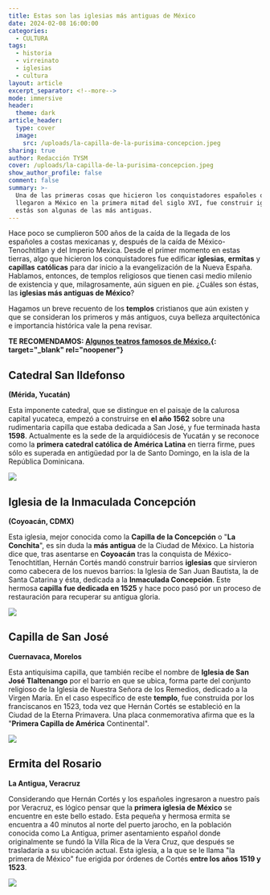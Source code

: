 ```yaml
---
title: Estas son las iglesias más antiguas de México
date: 2024-02-08 16:00:00
categories:
  - CULTURA
tags:
  - historia
  - virreinato
  - iglesias
  - cultura
layout: article
excerpt_separator: <!--more-->
mode: immersive
header:
  theme: dark
article_header:
  type: cover
  image:
    src: /uploads/la-capilla-de-la-purisima-concepcion.jpeg
sharing: true
author: Redacción TYSM
cover: /uploads/la-capilla-de-la-purisima-concepcion.jpeg
show_author_profile: false
comment: false
summary: >-
  Una de las primeras cosas que hicieron los conquistadores españoles que
  llegaron a México en la primera mitad del siglo XVI, fue construir iglesias:
  estás son algunas de las más antiguas.
---
```

Hace poco se cumplieron 500 años de la caída de la llegada de los españoles a costas mexicanas y, después de la caída de México-Tenochtitlan y del Imperio Mexica. Desde el primer momento en estas tierras, algo que hicieron los conquistadores fue edificar **iglesias**, **ermitas** y **capillas** **católicas** para dar inicio a la evangelización de la Nueva España. Hablamos, entonces, de templos religiosos que tienen casi medio milenio de existencia y que, milagrosamente, aún siguen en pie. ¿Cuáles son éstas, las **iglesias más antiguas de México**?

Hagamos un breve recuento de los **templos** cristianos que aún existen y que se consideran los primeros y más antiguos, cuya belleza arquitectónica e importancia histórica vale la pena revisar.

**TE RECOMENDAMOS: [Algunos teatros famosos de México.](https://blog.tonoysumariachi.com/cultura/2022/09/06/algunos-teatros-famosos-de-mexico.html){: target="_blank" rel="noopener"}**

## Catedral San Ildefonso

**(Mérida, Yucatán)**

Esta imponente catedral, que se distingue en el paisaje de la calurosa capital yucateca, empezó a construirse en **el año 1562**&nbsp;sobre una rudimentaria capilla que estaba dedicada a San José, y fue terminada hasta **1598**. Actualmente es la sede de la arquidiócesis de Yucatán y se reconoce como la **primera catedral católica de América Latina** en tierra firme, pues sólo es superada en antigüedad por la de Santo Domingo, en la isla de la República Dominicana.

![](https://upload.wikimedia.org/wikipedia/commons/thumb/1/1b/San_Ildefonso_Cathedral_-_MDA_YUC_MEX_2020.jpg/724px-San_Ildefonso_Cathedral_-_MDA_YUC_MEX_2020.jpg)

## Iglesia de la Inmaculada Concepción

**(Coyoacán, CDMX)**

Esta iglesia, mejor conocida como la **Capilla de la Concepción** o "**La Conchita**", es sin duda la **más antigua** de la Ciudad de México. La historia dice que, tras asentarse en **Coyoacán** tras la conquista de México-Tenochtitlan, Hernán Cortés mandó construir barrios **iglesias** que sirvieron como cabecera de los nuevos barrios: la Iglesia de San Juan Bautista, la de Santa Catarina y ésta, dedicada a la **Inmaculada Concepción**. Este hermosa **capilla** **fue dedicada en 1525** y hace poco pasó por un proceso de restauración para recuperar su antigua gloria.

![](https://upload.wikimedia.org/wikipedia/commons/5/5b/La_Conchita_en_Coyoac%C3%A1n.jpg)

## Capilla de San José

**Cuernavaca, Morelos**

Esta antiquísima capilla, que también recibe el nombre de **Iglesia de San José Tlaltenango** por el barrio en que se ubica, forma parte del conjunto religioso de la Iglesia de Nuestra Señora de los Remedios, dedicado a la Virgen María. En el caso específico de este **templo**, fue construida por los franciscanos en 1523, toda vez que Hernán Cortés se estableció en la Ciudad de la Eterna Primavera. Una placa conmemorativa afirma que es la "**Primera Capilla de América** Continental".

![](https://upload.wikimedia.org/wikipedia/commons/thumb/2/2c/Capilla_de_San_Jos%C3%A9_Tlaltenango.jpg/768px-Capilla_de_San_Jos%C3%A9_Tlaltenango.jpg)

## Ermita del Rosario

**La Antigua, Veracruz**

Considerando que Hernán Cortés y los españoles ingresaron a nuestro país por Veracruz, es lógico pensar que la **primera iglesia de México** se encuentre en este bello estado. Esta pequeña y hermosa ermita se encuentra a 40 minutos al norte del puerto jarocho, en la población conocida como La Antigua, primer asentamiento español donde originalmente se fundó la Villa Rica de la Vera Cruz, que después se trasladaría a su ubicación actual. Esta iglesia, a la que se le llama "la primera de México" fue erigida por órdenes de Cortés **entre los años 1519 y 1523**.

![](https://upload.wikimedia.org/wikipedia/commons/thumb/1/1c/05614_Ermita_del_Rosario.JPG/640px-05614_Ermita_del_Rosario.JPG)